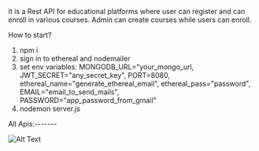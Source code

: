 It is a Rest API for educational platforms where user can register and can enroll in various courses. Admin can create courses while users can enroll.

How to start?
1. npm i
2. sign in to ethereal and nodemailer
3. set env variables:
 MONGODB_URL="your_mongo_url, 
JWT_SECRET="any_secret_key", 
PORT=8080, 
ethereal_name="generate_ethereal_email", 
ethereal_pass="password", 
EMAIL="email_to_send_mails", 
PASSWORD="app_password_from_gmail"
5. nodemon server.js

All Apis:-------

![Alt Text](image_url)





